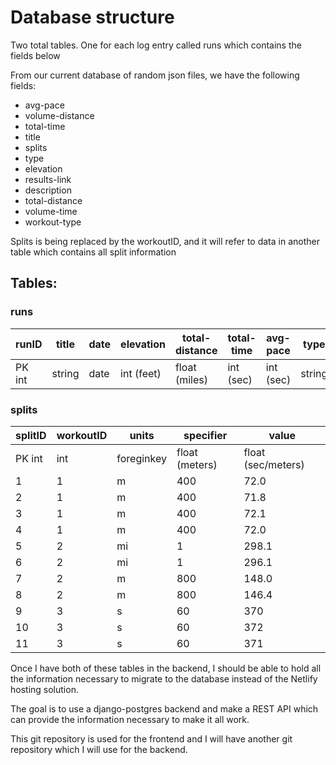 # Database structure

Two total tables. One for each log entry called runs which contains the fields below

From our current database of random json files,
we have the following fields:

- avg-pace
- volume-distance
- total-time
- title
- splits
- type
- elevation
- results-link
- description
- total-distance
- volume-time
- workout-type

Splits is being replaced by the workoutID, and it will refer
to data in another table which contains all split information

## Tables:

### runs

runID  |title  |date   |elevation | total-distance |total-time |avg-pace   |type       |description|volume-time|volume-distance|results-link   |workoutID  |workout-type    |user
-------|-------|-------|----------|----------------|-----------|-----------|-----------|-----------|-----------|---------------|---------------|-----------|---|---
PK int |string |date   |int (feet)| float (miles)  |int (sec)  |int (sec)  |string     |longString |int (sec)  |float (meters) |string         |int        |string |ForeignKey (int)


### splits

splitID|workoutID  |units      |specifier     | value          
-------|-----------|-----------|--------------|----------------
PK int |int        |foreginkey |float (meters)| float (sec/meters)    
1      |1          |m          |400           | 72.0           
2      |1          |m          |400           | 71.8           
3      |1          |m          |400           | 72.1           
4      |1          |m          |400           | 72.0           
5      |2          |mi         |1             | 298.1          
6      |2          |mi         |1             | 296.1          
7      |2          |m          |800           | 148.0          
8      |2          |m          |800           | 146.4          
9      |3          |s          |60            | 370            
10     |3          |s          |60            | 372            
11     |3          |s          |60            | 371            


Once I have both of these tables in the backend, I should
be able to hold all the information necessary to migrate
to the database instead of the Netlify hosting solution.

The goal is to use a django-postgres backend and make a 
REST API which can provide the information necessary to
make it all work.

This git repository is used for the frontend and I will
have another git repository which I will use for the backend.